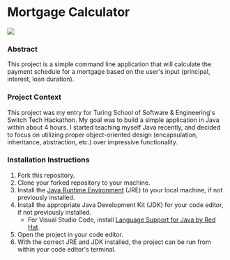 # Mortgage Calculator

<p align="left">
  <img src="https://img.shields.io/badge/Java-ED8B00?style=for-the-badge&logo=openjdk&logoColor=white" />
</p>

### Abstract

This project is a simple command line application that will calculate the payment schedule for a mortgage based on the user's input (principal, interest, loan duration).

### Project Context

This project was my entry for Turing School of Software & Engineering's Switch Tech Hackathon. My goal was to build a simple application in Java within about 4 hours. I started teaching myself Java recently, and decided to focus on utilizing proper object-oriented design (encapsulation, inheritance, abstraction, etc.) over impressive functionality.

### Installation Instructions

1. Fork this repository.
2. Clone your forked repository to your machine.
3. Install the [Java Runtime Environment](https://www.java.com/en/download/manual.jsp) (JRE) to your local machine, if not previously installed.
4. Install the appropriate Java Development Kit (JDK) for your code editor, if not previously installed.
    - For Visual Studio Code, install [Language Support for Java by Red Hat](https://marketplace.visualstudio.com/items?itemName=redhat.java).
5. Open the project in your code editor.
6. With the correct JRE and JDK installed, the project can be run from within your code editor's terminal.
